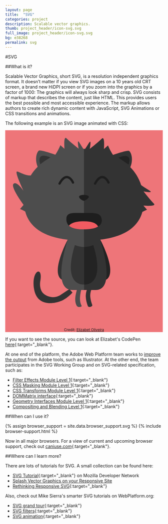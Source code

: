 ```yaml
---
layout: page
title:  "SVG"
categories: project
description: Scalable vector graphics.
thumb: project_header/icon-svg.svg
full_image: project_header/icon-svg.svg
bg: e38268
permalink: svg
---
```

#SVG

##What is it?

Scalable Vector Graphics, short SVG, is a resolution independent graphics format. It doesn’t matter if you view SVG images on a 10 years old CRT screen, a brand new HiDPI screen or if you zoom into the graphics by a factor of 1000: The graphics will always look sharp and crisp. SVG consists of markup that describes the content, just like HTML. This provides users the best possible and most accessible experience. The markup allows authors to create rich dynamic content with JavaScript, SVG Animations or CSS transitions and animations.

The following example is an SVG image animated with CSS:

<div id="cat">
  <style>
    #cat {
      background: #ee7579;
    }

    #cat {
      max-width: 300px;
      margin: 0 auto;
    }
    #innercat {
        -webkit-transform: rotate(0); 
        -webkit-transition: -webkit-transform 2s;
        -webkit-transform-origin: 50% 100%;
    }
    #innercat:hover {
        -webkit-transform: rotate(30deg);
    }

    #cauda {
      width: 72px;
      height: 79px;
      -webkit-animation: cauda 6s linear infinite;
      -webkit-transform-origin: 80% 80%;
    }

    @-webkit-keyframes cauda {
      0% {
        -webkit-transform: rotate(-10deg);
        transform: rotate(-10deg);
      }
      50% {
        -webkit-transform: rotate(30deg);
        transform: rotate(30deg);
      }
      100% {
        -webkit-transform: rotate(-10deg);
        transform: rotate(-10deg);
      }
    }
  </style>
  <svg id="innersvg" version="1.1" id="Layer_1" xmlns="http://www.w3.org/2000/svg" xmlns:xlink="http://www.w3.org/1999/xlink" x="0px" y="0px"
     viewBox="0 0 400 500" height="375px" width="100%" xml:space="preserve">
    <g id="innercat">
      <g id="cauda" width="72" height="79">
        <path id="cauda_in" fill="#333333" d="M164.7,376.7l6.2,9.9c0,0-15.1,13-33.7,16.8c-13.4,2.8-61.1,6.4-61.1-41.8
          s33.6-56.2,18.4-15.5c0,0-5.5,17.1,1.6,28.6s27.4,21.7,45.8,12.2L164.7,376.7z" width="72" height="79"/>
      </g>
      <g>
        <g>
          <path fill="#4D4D4D" d="M242.2,95L242.2,95l-0.1-0.1C242.1,94.9,242.1,95,242.2,95z"/>
          <path fill="#4D4D4D" d="M111.9,78.4L111.9,78.4C128.4,67.2,140,37.8,140,37.8l10.4,9.1c0,0-3-34.6,5.2-26.4s30.7,26,30.7,26
            s-4.1-21.9,0-17.8c4,4,20.8,38.6,53.5,64.5c-18.5-14.5-42.9-28.1-74-41.4C144.8,60.8,127,69.5,111.9,78.4z"/>
          <g>
            <path fill="#4D4D4D" d="M242,94.9c-0.8-0.6-1.5-1.2-2.2-1.7C240.5,93.7,241.3,94.3,242,94.9z"/>
            <path fill="#4D4D4D" d="M243.1,95.8c0.5-0.6,0.4-1.5-0.2-2l0,0c-0.7-0.6-1.5-1.2-2.2-1.8l0,0c0,0,0,0-0.1,0l0,0l0,0l0,0l0,0l0,0
              l0,0l0,0l0,0l0,0l0,0l0,0l0,0l0,0l0,0l0,0c-0.4-0.2-0.8-0.2-1.1-0.1l0,0l0,0l0,0l0,0l0,0l0,0l0,0l0,0l0,0l0,0l0,0l0,0l0,0l0,0
              l0,0l0,0l0,0c0,0,0,0-0.1,0l0,0l0,0l0,0l0,0l0,0l0,0l0,0l0,0l0,0l0,0l0,0l0,0l0,0l0,0l0,0l0,0l0,0l0,0l0,0c0,0,0,0,0,0.1l0,0
              c-0.2,0.3-0.3,0.6-0.3,1l0,0l0,0l0,0c0,0.4,0.2,0.7,0.5,0.9l0,0c0.1,0.1,0.2,0.2,0.3,0.3l0,0c0.6,0.5,1.3,1,1.9,1.5l0,0l0.9-1.1
              l-0.9,1.1c0.3,0.2,0.6,0.3,0.9,0.3l0,0C242.5,96.3,242.9,96.1,243.1,95.8L243.1,95.8z"/>
          </g>
        </g>
      </g>
      <g>
        <g>
          <path fill="#333333" d="M158.8,95.7L158.8,95.7l0.1-0.1C158.8,95.7,158.8,95.7,158.8,95.7z"/>
          <path fill="#333333" d="M289,79.2L289,79.2c-16.4-11.3-28.1-40.7-28.1-40.7l-10.4,9.1c0,0,3-34.6-5.2-26.4s-30.7,26-30.7,26
            s4.1-21.9,0-17.8c-4,4-20.8,38.6-53.5,64.5c18.5-14.5,42.9-28.1,74-41.4C256.1,61.5,274,70.2,289,79.2z"/>
          <g>
            <path fill="#333333" d="M158.9,95.6c0.8-0.6,1.5-1.2,2.2-1.7C160.4,94.5,159.6,95.1,158.9,95.6z"/>
            <path fill="#333333" d="M157.8,96.5c-0.5-0.6-0.4-1.5,0.2-2l0,0c0.7-0.6,1.5-1.2,2.2-1.8l0,0c0,0,0,0,0.1,0l0,0l0,0l0,0l0,0l0,0
              l0,0l0,0l0,0l0,0l0,0l0,0l0,0l0,0l0,0l0,0c0.4-0.2,0.8-0.2,1.1-0.1l0,0l0,0l0,0l0,0l0,0l0,0l0,0l0,0l0,0l0,0l0,0l0,0l0,0l0,0l0,0
              l0,0l0,0c0,0,0,0,0.1,0l0,0l0,0l0,0l0,0l0,0l0,0l0,0l0,0l0,0l0,0l0,0l0,0l0,0l0,0l0,0l0,0l0,0l0,0l0,0c0,0,0,0,0,0.1l0,0
              c0.2,0.3,0.3,0.6,0.3,1l0,0l0,0l0,0c0,0.4-0.2,0.7-0.5,0.9l0,0c-0.1,0.1-0.2,0.2-0.3,0.3l0,0c-0.6,0.5-1.3,1-1.9,1.5l0,0
              l-0.9-1.1l0.9,1.1c-0.3,0.2-0.6,0.3-0.9,0.3l0,0C158.5,97,158.1,96.9,157.8,96.5L157.8,96.5z"/>
          </g>
        </g>
      </g>
      <path fill="#232323" d="M241.2,276.8c0,0,54.5,100.7,3.9,105.1"/>
      <path fill="#333333" d="M158.7,276.8c0,0-54.5,100.7-3.9,105.1"/>
      <path fill="#333333" d="M199.4,276.8H241c0,0,43.8,128.4-12,127.7h-29.6"/>
      <path fill="#4D4D4D" d="M200.1,276.8h-41.3c0,0-43.8,128.4,12,127.7h29.4"/>
      <path fill="#333333" d="M265.1,65.2c0,0,43-15.3,48.9-13.1c5.8,2.2,13.9,25.5,0,48.2"/>
      <path fill="#232323" d="M287.7,69.5c0,0,36.5-17.5,25.5,17.5"/>
      <path fill="#333333" d="M199.3,278.6c5.2-0.7,161.4,11.2,151.9-109S199.3,47,199.3,47"/>
      <path fill="#4D4D4D" d="M134.8,64.4c0,0-43-15.3-48.9-13.1c-5.8,2.2-13.9,25.5,0,48.2"/>
      <path fill="#333333" d="M114.4,68.8c0,0-36.5-17.5-25.5,17.5"/>
      <path fill="#4D4D4D" d="M199.9,278.6c-5.2-0.7-161.4,11.2-151.9-109S199.9,47,199.9,47"/>
      <g>
        <g>
          <g>
            <defs>
              <path id="SVGID_1_" d="M245.2,228.4c0.4,15.3-18.4,22.6-46.5,22.6s-42.3-7.9-43.6-23.1c-1.8-21,15.3-18.7,43.4-18.7
                C226.5,209.2,244.6,207.4,245.2,228.4z"/>
            </defs>
            <clipPath id="SVGID_2_">
              <use xlink:href="#SVGID_1_"  overflow="visible"/>
            </clipPath>
            <path clip-path="url(#SVGID_2_)" fill="#1E1E1E" d="M245.2,228.4c0.4,15.3-18.4,22.6-46.5,22.6s-42.3-7.9-43.6-23.1
              c-1.8-21,15.3-18.7,43.4-18.7C226.5,209.2,244.6,207.4,245.2,228.4z"/>
          </g>
        </g>
        <g>
          <g>
            <defs>
              <path id="SVGID_3_" d="M245.2,228.4c0.4,15.3-18.4,22.6-46.5,22.6s-42.3-7.9-43.6-23.1c-1.8-21,15.3-18.7,43.4-18.7
                C226.5,209.2,244.6,207.4,245.2,228.4z"/>
            </defs>
            <clipPath id="SVGID_4_">
              <use xlink:href="#SVGID_3_"  overflow="visible"/>
            </clipPath>
            <path clip-path="url(#SVGID_4_)" fill="#F05B61" d="M159.4,250.1c-0.3-13.3,16-19.6,40.3-19.6s36.6,6.8,37.8,20
              c1.6,18.2-13.2,16.2-37.6,16.2C175.6,266.7,159.9,268.3,159.4,250.1z"/>
          </g>
        </g>
      </g>
      <path fill="#333333" d="M209.4,398c-2.5,6.3-4.6,12.7-4.9,19.5c-0.5,9.5,2,18.9,5.2,27.7c1.7,4.6,12.8,1.7,11.2-2.8
        c-2.9-8.1-5.3-16.6-5.1-25.2c0.2-6.3,2-12.3,4.4-18.1c2.2-5.5-8.1-5.3-9.8-1.1H209.4z"/>
      <path fill="#4D4D4D" d="M194.2,396.7c-2.9,15.4-8.3,33-0.3,47.8c1.3,2.4-3.7,2.9-4.9,3.1c-2.8,0.3-6.2-0.9-7.7-3.5
        c-8.5-15.7,0.2-35.5,3.4-52C185.1,389.9,194.8,393.4,194.2,396.7z"/>
      <path fill="#1E1E1E" d="M212.1,167.6c-2.7-5.2-22.5-5.5-24.6,0c-1.3,3.6,7.6,11,12.1,10.8C204.2,178.1,213.7,170.7,212.1,167.6z"/>
      <path fill="#1E1E1E" d="M230.5,136.4c3.4-6,6.5-9.9,9.2-12.1l0,0c2.7-2.3,4.9-2.9,6.8-2.9l0,0c3,0,5.9,2,8.3,4.7l0,0
        c2.4,2.7,4.1,5.8,4.6,7l0,0c0.2,0.3,0.2,0.5,0.2,0.5l0,0l0,0c0.6,1.4,2.3,2.1,3.8,1.5l0,0c1.4-0.6,2.1-2.3,1.5-3.8l0,0
        c-0.1-0.2-3.5-8.3-10.3-13l0,0c-2.3-1.5-5-2.7-8.2-2.7l0,0c-3.4,0-7,1.4-10.4,4.2l0,0c-3.5,2.9-7,7.3-10.5,13.8l0,0
        c-0.8,1.4-0.3,3.1,1.1,3.9l0,0c0.4,0.2,0.9,0.4,1.4,0.4l0,0C229,137.9,230,137.3,230.5,136.4L230.5,136.4z"/>
      <path fill="#1E1E1E" d="M140.3,136.4c3.4-6,6.5-9.9,9.2-12.1l0,0c2.7-2.3,4.9-2.9,6.8-2.9l0,0c3,0,5.9,2,8.3,4.7l0,0
        c2.4,2.7,4.1,5.8,4.6,7l0,0c0.2,0.3,0.2,0.5,0.2,0.5l0,0l0,0c0.6,1.4,2.3,2.1,3.8,1.5l0,0c1.4-0.6,2.1-2.3,1.5-3.8l0,0
        c-0.1-0.2-3.5-8.3-10.3-13l0,0c-2.3-1.5-5-2.7-8.2-2.7l0,0c-3.4,0-7,1.4-10.4,4.2l0,0c-3.5,2.9-7,7.3-10.5,13.8l0,0
        c-0.8,1.4-0.3,3.1,1.1,3.9l0,0c0.4,0.2,0.9,0.4,1.4,0.4l0,0C138.7,137.9,139.7,137.3,140.3,136.4L140.3,136.4z"/>
      <path fill="#333333" d="M176.8,290.6c0,0,9.5,4.4,23.3,5.1v94.9C200.1,390.6,143.9,397.1,176.8,290.6z"/>
      <path fill="#232323" d="M223.5,290.6c0,0-9.5,4.4-23.3,5.1v94.9C200.1,390.6,256.3,397.1,223.5,290.6z"/>
      <g>
        <g>
          <path fill="#4D4D4D" d="M94.8,97.2L94.8,97.2L94.8,97.2C94.7,97.3,94.7,97.2,94.8,97.2z"/>
          <path fill="#4D4D4D" d="M78.2,227.4L78.2,227.4C67,211,37.5,199.3,37.5,199.3l9.1-10.4c0,0-33.9-45.1-25.7-53.3
            c8.2-8.2,25.2,17.4,25.2,17.4s-21.1-44-17-48.2c4-4,37.9,27.3,63.8-5.3c-14.5,18.5-28.1,42.9-41.4,74
            C60.5,194.5,69.3,212.4,78.2,227.4z"/>
          <g>
            <path fill="#4D4D4D" d="M94.7,97.3c-0.6,0.8-1.2,1.5-1.7,2.2C93.5,98.8,94.1,98,94.7,97.3z"/>
            <path fill="#4D4D4D" d="M95.5,96.2c-0.6-0.5-1.5-0.4-2,0.2l0,0c-0.6,0.7-1.2,1.5-1.8,2.2l0,0c0,0,0,0,0,0.1l0,0l0,0l0,0l0,0l0,0
              l0,0l0,0l0,0l0,0l0,0l0,0l0,0l0,0l0,0l0,0c-0.2,0.4-0.2,0.8-0.1,1.1l0,0l0,0l0,0l0,0l0,0l0,0l0,0l0,0l0,0l0,0l0,0l0,0l0,0l0,0
              l0,0l0,0l0,0c0,0,0,0,0,0.1l0,0l0,0l0,0l0,0l0,0l0,0l0,0l0,0l0,0l0,0l0,0l0,0l0,0l0,0l0,0l0,0l0,0l0,0l0,0c0,0,0,0,0.1,0l0,0
              c0.3,0.2,0.6,0.3,1,0.3l0,0l0,0l0,0c0.4,0,0.7-0.2,0.9-0.5l0,0c0.1-0.1,0.2-0.2,0.3-0.3l0,0c0.5-0.6,1-1.3,1.5-1.9l0,0l-1.1-0.9
              l1.1,0.9c0.2-0.3,0.3-0.6,0.3-0.9l0,0C96.1,96.9,95.9,96.5,95.5,96.2L95.5,96.2z"/>
          </g>
        </g>
      </g>
      <g>
        <g>
          <path fill="#333333" d="M302.8,99.1L302.8,99.1l0.1,0.1C302.8,99.1,302.8,99.1,302.8,99.1z"/>
          <path fill="#333333" d="M319.3,229.3L319.3,229.3c11.3-16.4,40.7-28.1,40.7-28.1l-9.1-10.4c0,0,34.6,3,26.4-5.2s-26-30.7-26-30.7
            s21.9,4.1,17.8,0c-4-4-38.6-20.8-64.5-53.5c14.5,18.5,28.1,42.9,41.4,74C337,196.4,328.3,214.3,319.3,229.3z"/>
          <g>
            <path fill="#333333" d="M302.9,99.2c0.6,0.8,1.2,1.5,1.7,2.2C304,100.7,303.5,99.9,302.9,99.2z"/>
            <path fill="#333333" d="M302,98.1c0.6-0.5,1.5-0.4,2,0.2l0,0c0.6,0.7,1.2,1.5,1.8,2.2l0,0c0,0,0,0,0,0.1l0,0l0,0l0,0l0,0l0,0l0,0
              l0,0l0,0l0,0l0,0l0,0l0,0l0,0l0,0l0,0c0.2,0.4,0.2,0.8,0.1,1.1l0,0l0,0l0,0l0,0l0,0l0,0l0,0l0,0l0,0l0,0l0,0l0,0l0,0l0,0l0,0l0,0
              l0,0c0,0,0,0,0,0.1l0,0l0,0l0,0l0,0l0,0l0,0l0,0l0,0l0,0l0,0l0,0l0,0l0,0l0,0l0,0l0,0l0,0l0,0l0,0c0,0,0,0-0.1,0l0,0
              c-0.3,0.2-0.6,0.3-1,0.3l0,0l0,0l0,0c-0.4,0-0.7-0.2-0.9-0.5l0,0c-0.1-0.1-0.2-0.2-0.3-0.3l0,0c-0.5-0.6-1-1.3-1.5-1.9l0,0
              l1.1-0.9l-1.1,0.9c-0.2-0.3-0.3-0.6-0.3-0.9l0,0C301.5,98.8,301.6,98.4,302,98.1L302,98.1z"/>
          </g>
        </g>
      </g>
    </g>
  </svg>
  <center><small>Credit: <a href="http://codepen.io/miukimiu/" target="_blank">Elizabet Oliveira</a></small></center>
  </div><!-- /#cat-->

If you want to see the source, you can look at Elizabet's CodePen [here](http://codepen.io/miukimiu/pen/Igouf){:target="_blank"}.

At one end of the platform, the Adobe Web Platform team works to [improve the output](http://blogs.adobe.com/webplatform/2014/01/27/better-svg-for-a-better-web/) from Adobe tools, such as Illustrator. At the other end, the team participates in the SVG Working Group and on SVG-related specification, such as:

  * [Filter Effects Module Level 1](http://dev.w3.org/fxtf/filters/){:target="_blank"}
  * [CSS Masking Module Level 1](http://dev.w3.org/fxtf/css-masking-1/){:target="_blank"}
  * [CSS Transforms Module Level 1](http://dev.w3.org/csswg/css-transforms/){:target="_blank"}
  * [DOMMatrix interface](http://dev.w3.org/fxtf/matrix/){:target="_blank"}
  * [Geometry Interfaces Module Level 1](http://dev.w3.org/fxtf/geometry/){:target="_blank"}
  * [Compositing and Blending Level 1](http://dev.w3.org/fxtf/compositing-1/){:target="_blank"}

##When can I use it?

{% assign browser_support = site.data.browser_support.svg %}
{% include browser-support.html %}

Now in all major browsers. For a view of current and upcoming browser support, check out [caniuse.com](http://caniuse.com/#search=svg){:target="_blank"}.

##Where can I learn more?

There are lots of tutorials for SVG. A small collection can be found here:

  * [SVG Tutorial](https://developer.mozilla.org/en-US/docs/Web/SVG/Tutorial){:target="_blank"} on Mozilla Developer Network
  * [Splash Vector Graphics on your Responsive Site](http://www.html5rocks.com/en/tutorials/svg/mobile_fundamentals/)
  * [Rethinking Responsive SVG](http://www.smashingmagazine.com/2014/03/05/rethinking-responsive-svg/){:target="_blank"}

Also, check out Mike Sierra's smarter SVG tutorials on WebPlatform.org:

  * [SVG grand tour](http://docs.webplatform.org/wiki/svg/tutorials/smarter_svg_overview){:target="_blank"}
  * [SVG filters](http://docs.webplatform.org/wiki/svg/tutorials/smarter_svg_filters){:target="_blank"}
  * [SVG animation](http://docs.webplatform.org/wiki/svg/tutorials/smarter_svg_animation){:target="_blank"}
